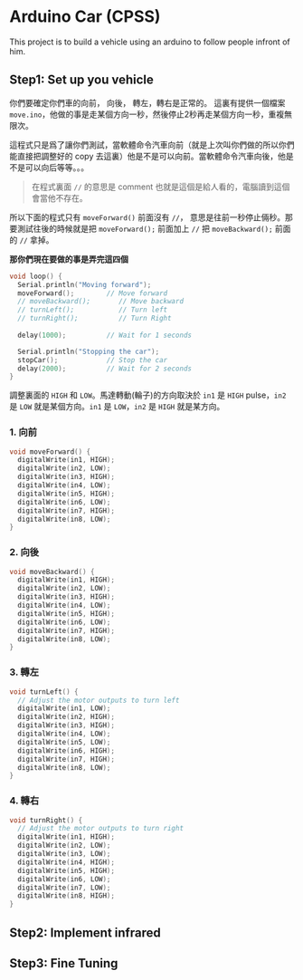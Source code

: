 # Arduino Car (CPSS)

This project is to build a vehicle using an arduino to follow people infront of him.


## Step1: Set up you vehicle

你們要確定你們車的向前， 向後， 轉左，轉右是正常的。 這裏有提供一個檔案 `move.ino`，他做的事是走某個方向一秒，然後停止2秒再走某個方向一秒，重複無限次。

這程式只是爲了讓你們測試，當軟體命令汽車向前（就是上次叫你們做的所以你們能直接把調整好的 copy 去這裏）他是不是可以向前。當軟體命令汽車向後，他是不是可以向后等等。。。

> 在程式裏面 `//` 的意思是 comment 也就是這個是給人看的，電腦讀到這個會當他不存在。

所以下面的程式只有 `moveForward()` 前面沒有 `//`， 意思是往前一秒停止倆秒。那要測試往後的時候就是把 `moveForward();` 前面加上 `//` 把 `moveBackward();` 前面的 `//` 拿掉。 

**那你們現在要做的事是弄完這四個**

```ino
void loop() {
  Serial.println("Moving forward");
  moveForward();        // Move forward
  // moveBackward();       // Move backward
  // turnLeft();           // Turn left
  // turnRight();          // Turn Right
  
  delay(1000);          // Wait for 1 seconds

  Serial.println("Stopping the car");
  stopCar();            // Stop the car
  delay(2000);          // Wait for 2 seconds
}
```

調整裏面的 `HIGH` 和 `LOW`。馬達轉動(輪子)的方向取決於 `in1` 是 `HIGH` pulse，`in2` 是 `LOW` 就是某個方向。`in1` 是 `LOW`，`in2` 是 `HIGH` 就是某方向。

### 1. 向前
```ino
void moveForward() {
  digitalWrite(in1, HIGH);
  digitalWrite(in2, LOW);
  digitalWrite(in3, HIGH);
  digitalWrite(in4, LOW);
  digitalWrite(in5, HIGH);
  digitalWrite(in6, LOW);
  digitalWrite(in7, HIGH);
  digitalWrite(in8, LOW);
}
```

### 2. 向後
```ino
void moveBackward() {
  digitalWrite(in1, HIGH);
  digitalWrite(in2, LOW);
  digitalWrite(in3, HIGH);
  digitalWrite(in4, LOW);
  digitalWrite(in5, HIGH);
  digitalWrite(in6, LOW);
  digitalWrite(in7, HIGH);
  digitalWrite(in8, LOW);
}
```

### 3. 轉左
```ino
void turnLeft() {
  // Adjust the motor outputs to turn left
  digitalWrite(in1, LOW);
  digitalWrite(in2, HIGH);
  digitalWrite(in3, HIGH);
  digitalWrite(in4, LOW);
  digitalWrite(in5, LOW);
  digitalWrite(in6, HIGH);
  digitalWrite(in7, HIGH);
  digitalWrite(in8, LOW);
}
```

### 4. 轉右
```ino
void turnRight() {
  // Adjust the motor outputs to turn right
  digitalWrite(in1, HIGH);
  digitalWrite(in2, LOW);
  digitalWrite(in3, LOW);
  digitalWrite(in4, HIGH);
  digitalWrite(in5, HIGH);
  digitalWrite(in6, LOW);
  digitalWrite(in7, LOW);
  digitalWrite(in8, HIGH);
}
```


## Step2: Implement infrared


## Step3: Fine Tuning


